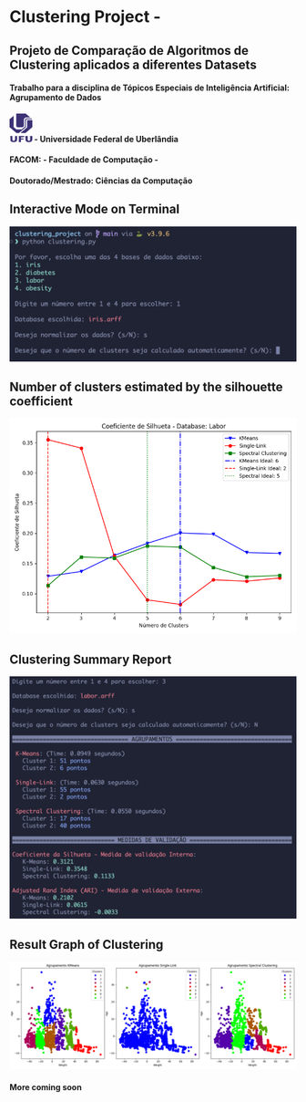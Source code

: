 # Clustering Project - 
## Projeto de Comparação de Algoritmos de Clustering aplicados a diferentes Datasets
#### Trabalho para a disciplina de Tópicos Especiais de Inteligência Artificial: Agrupamento de Dados
#### [<img src="./images/ufu.png" width="40" height="50" >](./images/ufu.png) - Universidade Federal de Uberlândia
#### FACOM: - Faculdade de Computação - 
#### Doutorado/Mestrado: Ciências da Computação




## Interactive Mode on Terminal
![Interactive Mode on Terminal](./images/interactive.png)

## Number of clusters estimated by the silhouette coefficient
![Number of clusters estimated](./images/number_clusters.png)

## Clustering Summary Report
![Clustering Summary Report](./images/summary.png)

## Result Graph of Clustering
![Result Graph of Clustering](./images/results_obesity.png)


#### More coming soon
